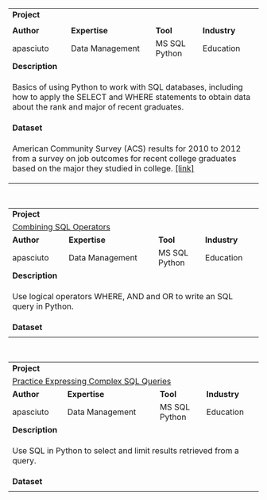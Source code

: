 <table>
<tr></tr>
<tr>
<td colspan="4"><b>Project</b></td>
</tr>
<tr>
<td colspan="4">
</td>
</tr>
<tr>
<td><b>Author</b></td>
<td><b>Expertise</b></td>
<td><b>Tool</b></td>
<td><b>Industry</b></td>
</tr>
<tr>
<td>
apasciuto
</td>
<td>
Data Management
</td>
<td>
MS SQL<br>Python
</td>
<td>
Education
</td>
</tr>
<tr>
<td colspan="4"><b>Description</b></td>
</tr>
<tr>
<td colspan="4">
<p>Basics of using Python to work with SQL databases, including how to apply the SELECT and WHERE statements to obtain data about the rank and major of recent graduates.</p>
</td>
</tr>
<tr>
<td colspan="4"><b>Dataset</b></td>
</tr>
<tr>
<td colspan="4">
<p>American Community Survey (ACS) results for 2010 to 2012 from a survey on job outcomes for recent college graduates based on the major they studied in college. <a href="https://github.com/fivethirtyeight/data/blob/master/college-majors/recent-grads.csv" target="_blank">[link]</a></p>
</td>
</tr>
</table>

<br>

<table>
<tr></tr>
<tr>
<td colspan="4"><b>Project</b></td>
</tr>
<tr>
<td colspan="4">
<a href="https://github.com/buswedg/dataquest/tree/master/SQL%20and%20Databases/Combining%20SQL%20Operators/">Combining SQL Operators</a>
</td>
</tr>
<tr>
<td><b>Author</b></td>
<td><b>Expertise</b></td>
<td><b>Tool</b></td>
<td><b>Industry</b></td>
</tr>
<tr>
<td>
apasciuto
</td>
<td>
Data Management
</td>
<td>
MS SQL<br>Python
</td>
<td>
Education
</td>
</tr>
<tr>
<td colspan="4"><b>Description</b></td>
</tr>
<tr>
<td colspan="4">
<p>Use logical operators WHERE, AND and OR to write an SQL query in Python.</p>
</td>
</tr>
<tr>
<td colspan="4"><b>Dataset</b></td>
</tr>
<tr>
<td colspan="4">

</td>
</tr>
</table>

<br>

<table>
<tr></tr>
<tr>
<td colspan="4"><b>Project</b></td>
</tr>
<tr>
<td colspan="4">
<a href="https://github.com/buswedg/dataquest/tree/master/SQL%20and%20Databases/Practice%20Expressing%20Complex%20SQL%20Queries/">Practice Expressing Complex SQL Queries</a>
</td>
</tr>
<tr>
<td><b>Author</b></td>
<td><b>Expertise</b></td>
<td><b>Tool</b></td>
<td><b>Industry</b></td>
</tr>
<tr>
<td>
apasciuto
</td>
<td>
Data Management
</td>
<td>
MS SQL<br>Python
</td>
<td>
Education
</td>
</tr>
<tr>
<td colspan="4"><b>Description</b></td>
</tr>
<tr>
<td colspan="4">
<p>Use SQL in Python to select and limit results retrieved from a query.</p>
</td>
</tr>
<tr>
<td colspan="4"><b>Dataset</b></td>
</tr>
<tr>
<td colspan="4">

</td>
</tr>
</table>